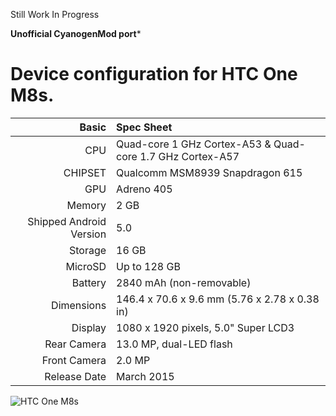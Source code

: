Still Work In Progress

**Unofficial CyanogenMod port***

Device configuration for HTC One M8s.
=====================================

Basic   | Spec Sheet
-------:|:-------------------------
CPU     | Quad-core 1 GHz Cortex-A53 & Quad-core 1.7 GHz Cortex-A57
CHIPSET | Qualcomm MSM8939 Snapdragon 615
GPU     | Adreno 405
Memory  | 2 GB
Shipped Android Version | 5.0
Storage | 16 GB
MicroSD | Up to 128 GB
Battery | 2840 mAh (non-removable)
Dimensions | 146.4 x 70.6 x 9.6 mm (5.76 x 2.78 x 0.38 in)
Display | 1080 x 1920 pixels, 5.0" Super LCD3
Rear Camera  | 13.0 MP, dual-LED flash
Front Camera | 2.0 MP
Release Date | March 2015

![HTC One M8s](http://cdn2.gsmarena.com/vv/pics/htc/htc-one-m8s-2.jpg "HTC One M8s")
